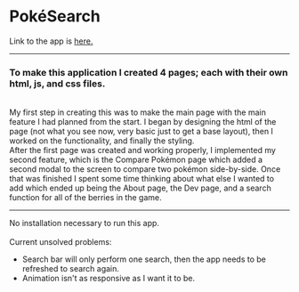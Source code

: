 # PokéSearch

Link to the app is
<a href="pattshreds.github.io/pokedex_app/">
  here.
</a>  

<hr>

<h3>To make this application I created 4 pages; each with their own html, js, and css files. </h3> <br> My first step in creating this was to make the main page with the main feature I had planned from the start. I began by designing the html of the page (not what you see now, very basic just to get a base layout), then I worked on the functionality, and finally the styling. <br> After the first page was created and working properly, I implemented my second feature, which is the Compare Pokémon page which added a second modal to the screen to compare two pokémon side-by-side. Once that was finished I spent some time thinking about what else I wanted to add which ended up being the About page, the Dev page, and a search function for all of the berries in the game.

<hr>

No installation necessary to run this app.
<br><br>
Current unsolved problems:
<ul>
<li>Search bar will only perform one search, then the app needs to be refreshed to search again.</li>
  <li>Animation isn't as responsive as I want it to be.</li>
  </ul>

